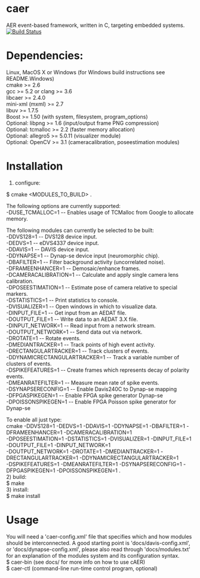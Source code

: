 # caer


AER event-based framework, written in C, targeting embedded systems.<br />
[![Build Status](https://travis-ci.org/inilabs/caer.svg?branch=master)](https://travis-ci.org/inilabs/caer)

# Dependencies:

Linux, MacOS X or Windows (for Windows build instructions see README.Windows) <br />
cmake >= 2.6 <br />
gcc >= 5.2 or clang >= 3.6 <br />
libcaer >= 2.4.0 <br />
mini-xml (mxml) >= 2.7 <br />
libuv >= 1.7.5 <br />
Boost >= 1.50 (with system, filesystem, program_options) <br />
Optional: libpng >= 1.6 (input/output frame PNG compression) <br />
Optional: tcmalloc >= 2.2 (faster memory allocation) <br />
Optional: allegro5 >= 5.0.11 (visualizer module) <br />
Optional: OpenCV >= 3.1 (cameracalibration, poseestimation modules) <br />

# Installation

1) configure: <br />

$ cmake <OPTIONS> <MODULES_TO_BUILD> . <br />

The following options are currently supported: <br />
-DUSE_TCMALLOC=1 -- Enables usage of TCMalloc from Google to allocate memory. <br />

The following modules can currently be selected to be built: <br />
-DDVS128=1 -- DVS128 device input. <br />
-DEDVS=1 -- eDVS4337 device input. <br />
-DDAVIS=1 -- DAVIS device input. <br />
-DDYNAPSE=1 -- Dynap-se device input (neuromorphic chip). <br />
-DBAFILTER=1 -- Filter background activity (uncorrelated noise). <br />
-DFRAMEENHANCER=1 -- Demosaic/enhance frames. <br />
-DCAMERACALIBRATION=1 -- Calculate and apply single camera lens calibration. <br />
-DPOSEESTIMATION=1 -- Estimate pose of camera relative to special markers. <br />
-DSTATISTICS=1 -- Print statistics to console. <br />
-DVISUALIZER=1 -- Open windows in which to visualize data. <br />
-DINPUT_FILE=1 -- Get input from an AEDAT file. <br />
-DOUTPUT_FILE=1 -- Write data to an AEDAT 3.X file. <br />
-DINPUT_NETWORK=1 -- Read input from a network stream. <br />
-DOUTPUT_NETWORK=1 -- Send data out via network. <br />
-DROTATE=1 -- Rotate events. <br />
-DMEDIANTRACKER=1 -- Track points of high event activity. <br />
-DRECTANGULARTRACKER=1 -- Track clusters of events. <br />
-DDYNAMICRECTANGULARTRACKER=1 -- Track a variable number of clusters of events. <br />
-DSPIKEFEATURES=1 -- Create frames which represents decay of polarity events. <br />
-DMEANRATEFILTER=1 -- Measure mean rate of spike events. <br />
-DSYNAPSERECONFIG=1 -- Enable Davis240C to Dynap-se mapping  <br />
-DFPGASPIKEGEN=1 -- Enable FPGA spike generator Dynap-se <br />
-DPOISSONSPIKEGEN=1 -- Enable FPGA Poisson spike generator for Dynap-se <br />

To enable all just type: <br />
 cmake -DDVS128=1 -DEDVS=1 -DDAVIS=1 -DDYNAPSE=1 -DBAFILTER=1 -DFRAMEENHANCER=1 -DCAMERACALIBRATION=1  
 -DPOSEESTIMATION=1 -DSTATISTICS=1  -DVISUALIZER=1 -DINPUT_FILE=1 -DOUTPUT_FILE=1 -DINPUT_NETWORK=1  
 -DOUTPUT_NETWORK=1 -DROTATE=1 -DMEDIANTRACKER=1  -DRECTANGULARTRACKER=1 -DDYNAMICRECTANGULARTRACKER=1  
 -DSPIKEFEATURES=1  -DMEANRATEFILTER=1 -DSYNAPSERECONFIG=1 -DFPGASPIKEGEN=1 -DPOISSONSPIKEGEN=1 .
<br />
2) build:
<br />
$ make
<br />
3) install:
<br />
$ make install
<br />
# Usage

You will need a 'caer-config.xml' file that specifies which and how modules
should be interconnected. A good starting point is 'docs/davis-config.xml', 
or 'docs/dynapse-config.xml', please also read through 'docs/modules.txt' for 
an explanation of the modules system and its configuration syntax.
<br />
$ caer-bin (see docs/ for more info on how to use cAER) <br />
$ caer-ctl (command-line run-time control program, optional) <br />


